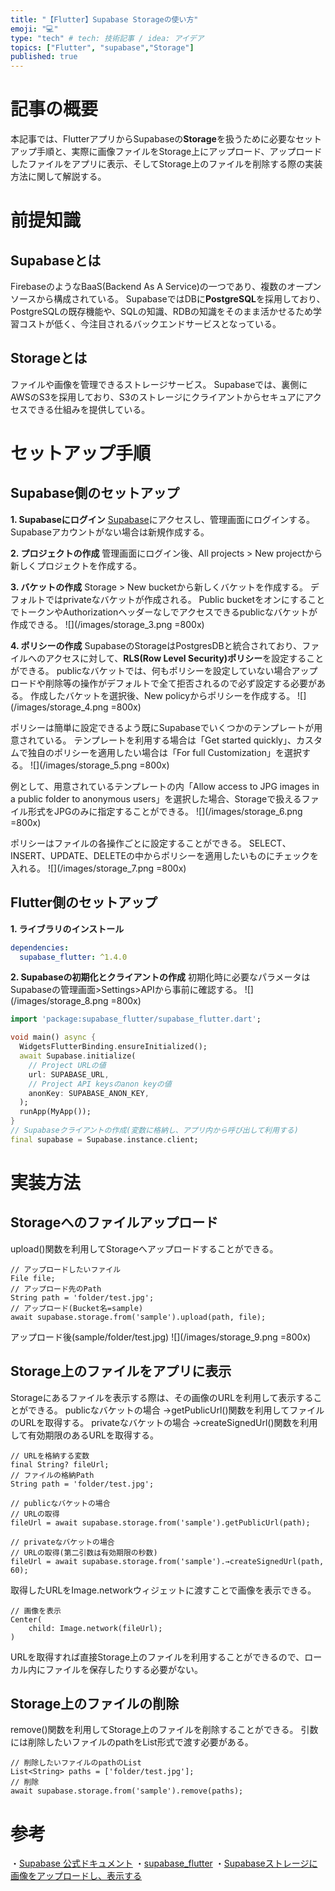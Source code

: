 ```yaml
---
title: "【Flutter】Supabase Storageの使い方"
emoji: "💻"
type: "tech" # tech: 技術記事 / idea: アイデア
topics: ["Flutter", "supabase","Storage"]
published: true
---
```

# 記事の概要
本記事では、FlutterアプリからSupabaseの**Storage**を扱うために必要なセットアップ手順と、実際に画像ファイルをStorage上にアップロード、アップロードしたファイルをアプリに表示、そしてStorage上のファイルを削除する際の実装方法に関して解説する。

# 前提知識
## Supabaseとは
FirebaseのようなBaaS(Backend As A Service)の一つであり、複数のオープンソースから構成されている。
SupabaseではDBに**PostgreSQL**を採用しており、PostgreSQLの既存機能や、SQLの知識、RDBの知識をそのまま活かせるため学習コストが低く、今注目されるバックエンドサービスとなっている。

## Storageとは
ファイルや画像を管理できるストレージサービス。
Supabaseでは、裏側にAWSのS3を採用しており、S3のストレージにクライアントからセキュアにアクセスできる仕組みを提供している。

# セットアップ手順
## Supabase側のセットアップ
**1. Supabaseにログイン**
[Supabase](https://app.supabase.com/sign-in)にアクセスし、管理画面にログインする。
Supabaseアカウントがない場合は新規作成する。

**2. プロジェクトの作成**
管理画面にログイン後、All projects > New projectから新しくプロジェクトを作成する。

**3. バケットの作成**
Storage > New bucketから新しくバケットを作成する。
デフォルトではprivateなバケットが作成される。
Public bucketをオンにすることでトークンやAuthorizationヘッダーなしでアクセスできるpublicなバケットが作成できる。
![](/images/storage_3.png =800x)

**4. ポリシーの作成**
SupabaseのStorageはPostgresDBと統合されており、ファイルへのアクセスに対して、**RLS(Row Level Security)ポリシー**を設定することができる。
publicなバケットでは、何もポリシーを設定していない場合アップロードや削除等の操作がデフォルトで全て拒否されるので必ず設定する必要がある。
作成したバケットを選択後、New policyからポリシーを作成する。
![](/images/storage_4.png =800x)

ポリシーは簡単に設定できるよう既にSupabaseでいくつかのテンプレートが用意されている。
テンプレートを利用する場合は「Get started quickly」、カスタムで独自のポリシーを適用したい場合は「For full Customization」を選択する。
![](/images/storage_5.png =800x)

例として、用意されているテンプレートの内「Allow access to JPG images in a public folder to anonymous users」を選択した場合、Storageで扱えるファイル形式をJPGのみに指定することができる。
![](/images/storage_6.png =800x)

ポリシーはファイルの各操作ごとに設定することができる。
SELECT、INSERT、UPDATE、DELETEの中からポリシーを適用したいものにチェックを入れる。
![](/images/storage_7.png =800x)

## Flutter側のセットアップ
**1. ライブラリのインストール**
```dart:pubspec.yaml
dependencies:
  supabase_flutter: ^1.4.0
```

**2. Supabaseの初期化とクライアントの作成**
初期化時に必要なパラメータはSupabaseの管理画面>Settings>APIから事前に確認する。
![](/images/storage_8.png =800x)
```dart:main.dart
import 'package:supabase_flutter/supabase_flutter.dart';

void main() async {
  WidgetsFlutterBinding.ensureInitialized();
  await Supabase.initialize(
    // Project URLの値
    url: SUPABASE_URL,
    // Project API keysのanon keyの値
    anonKey: SUPABASE_ANON_KEY,
  );
  runApp(MyApp());
}
// Supabaseクライアントの作成(変数に格納し、アプリ内から呼び出して利用する)
final supabase = Supabase.instance.client;
```

# 実装方法
## Storageへのファイルアップロード
upload()関数を利用してStorageへアップロードすることができる。
```dart:
// アップロードしたいファイル
File file;
// アップロード先のPath
String path = 'folder/test.jpg';
// アップロード(Bucket名=sample)
await supabase.storage.from('sample').upload(path, file);
```
アップロード後(sample/folder/test.jpg)
![](/images/storage_9.png =800x)

## Storage上のファイルをアプリに表示
Storageにあるファイルを表示する際は、その画像のURLを利用して表示することができる。
publicなバケットの場合
  →getPublicUrl()関数を利用してファイルのURLを取得する。
privateなバケットの場合
  →createSignedUrl()関数を利用して有効期限のあるURLを取得する。

```dart:
// URLを格納する変数
final String? fileUrl;
// ファイルの格納Path
String path = 'folder/test.jpg';

// publicなバケットの場合
// URLの取得
fileUrl = await supabase.storage.from('sample').getPublicUrl(path);

// privateなバケットの場合
// URLの取得(第二引数は有効期限の秒数)
fileUrl = await supabase.storage.from('sample').→createSignedUrl(path, 60);
```
取得したURLをImage.networkウィジェットに渡すことで画像を表示できる。
```dart:
// 画像を表示
Center(
    child: Image.network(fileUrl);
)
```
URLを取得すれば直接Storage上のファイルを利用することができるので、ローカル内にファイルを保存したりする必要がない。

## Storage上のファイルの削除
remove()関数を利用してStorage上のファイルを削除することができる。
引数には削除したいファイルのpathをList形式で渡す必要がある。
```dart:
// 削除したいファイルのpathのList
List<String> paths = ['folder/test.jpg'];
// 削除
await supabase.storage.from('sample').remove(paths);
```

# 参考
・[Supabase 公式ドキュメント](https://supabase.com/docs/guides/storage)
・[supabase_flutter](https://pub.dev/packages/supabase_flutter)
・[Supabaseストレージに画像をアップロードし、表示する](https://qiita.com/dshukertjr/items/05437bb88bc7ae8583b8)